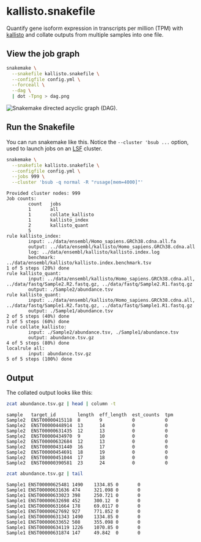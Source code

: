 # kallisto.snakefile

Quantify gene isoform expression in transcripts per million (TPM) with
[kallisto] and collate outputs from multiple samples into one file.

[kallisto]: https://github.com/pachterlab/kallisto

## View the job graph

```bash
snakemake \
  --snakefile kallisto.snakefile \
  --configfile config.yml \
  --forceall \
  --dag \
  | dot -Tpng > dag.png
```

![Snakemake directed acyclic graph (DAG).][dag]

[dag]: https://github.com/slowkow/snakefiles/blob/master/kallisto/dag.png

## Run the Snakefile

You can run snakemake like this. Notice the `--cluster 'bsub ...` option, used
to launch jobs on an [LSF] cluster.

[LSF]: https://en.wikipedia.org/wiki/Platform_LSF

```bash
snakemake \
  --snakefile kallisto.snakefile \
  --configfile config.yml \
  --jobs 999 \
  --cluster 'bsub -q normal -R "rusage[mem=4000]"'
```

```
Provided cluster nodes: 999
Job counts:
        count   jobs
        1       all
        1       collate_kallisto
        1       kallisto_index
        2       kallisto_quant
        5
rule kallisto_index:
        input: ../data/ensembl/Homo_sapiens.GRCh38.cdna.all.fa
        output: ../data/ensembl/kallisto/Homo_sapiens.GRCh38.cdna.all
        log: ../data/ensembl/kallisto/kallisto.index.log
        benchmark: ../data/ensembl/kallisto/kallisto.index.benchmark.tsv
1 of 5 steps (20%) done
rule kallisto_quant:
        input: ../data/ensembl/kallisto/Homo_sapiens.GRCh38.cdna.all, ../data/fastq/Sample2.R2.fastq.gz, ../data/fastq/Sample2.R1.fastq.gz
        output: ./Sample2/abundance.tsv
rule kallisto_quant:
        input: ../data/ensembl/kallisto/Homo_sapiens.GRCh38.cdna.all, ../data/fastq/Sample1.R2.fastq.gz, ../data/fastq/Sample1.R1.fastq.gz
        output: ./Sample1/abundance.tsv
2 of 5 steps (40%) done
3 of 5 steps (60%) done
rule collate_kallisto:
        input: ./Sample2/abundance.tsv, ./Sample1/abundance.tsv
        output: abundance.tsv.gz
4 of 5 steps (80%) done
localrule all:
        input: abundance.tsv.gz
5 of 5 steps (100%) done
```

## Output

The collated output looks like this:

```bash
zcat abundance.tsv.gz | head | column -t
```

```
sample   target_id        length  eff_length  est_counts  tpm
Sample2  ENST00000415118  8       9           0           0
Sample2  ENST00000448914  13      14          0           0
Sample2  ENST00000631435  12      13          0           0
Sample2  ENST00000434970  9       10          0           0
Sample2  ENST00000632684  12      13          0           0
Sample2  ENST00000431440  16      17          0           0
Sample2  ENST00000454691  18      19          0           0
Sample2  ENST00000451044  17      18          0           0
Sample2  ENST00000390581  23      24          0           0

```

```bash
zcat abundance.tsv.gz | tail
```

```
Sample1 ENST00000625481 1490    1334.85 0       0
Sample1 ENST00000631636 474     321.098 0       0
Sample1 ENST00000633023 398     250.721 0       0
Sample1 ENST00000632698 452     300.12  0       0
Sample1 ENST00000631664 178     69.0117 0       0
Sample1 ENST00000627692 927     771.852 0       0
Sample1 ENST00000631343 1490    1334.85 0       0
Sample1 ENST00000633652 508     355.098 0       0
Sample1 ENST00000634119 1226    1070.85 0       0
Sample1 ENST00000631874 147     49.842  0       0
```

